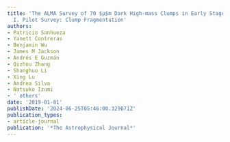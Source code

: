 ```yaml
---
title: 'The ALMA Survey of 70 $μ$m Dark High-mass Clumps in Early Stages (ASHES).
  I. Pilot Survey: Clump Fragmentation'
authors:
- Patricio Sanhueza
- Yanett Contreras
- Benjamin Wu
- James M Jackson
- Andrés E Guzmán
- Qizhou Zhang
- Shanghuo Li
- Xing Lu
- Andrea Silva
- Natsuko Izumi
- ' others'
date: '2019-01-01'
publishDate: '2024-06-25T05:46:00.329071Z'
publication_types:
- article-journal
publication: '*The Astrophysical Journal*'
---
```

